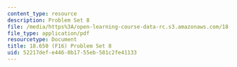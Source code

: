 ```yaml
---
content_type: resource
description: Problem Set 8
file: /media/https%3A/open-learning-course-data-rc.s3.amazonaws.com/18-650-statistics-for-applications-fall-2016/52217defe4460b1755eb581c2fe41133_MIT18_650F16_PSet8.pdf
file_type: application/pdf
resourcetype: Document
title: 18.650 (F16) Problem Set 8
uid: 52217def-e446-0b17-55eb-581c2fe41133
---
```

